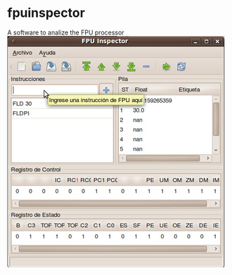 # fpuinspector

A software to analize the FPU processor 
![](https://raw.githubusercontent.com/mgaitan/fpuinspector/master/docs/screenshot.jpg)
